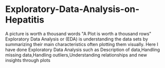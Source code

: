 # Exploratory-Data-Analysis-on-Hepatitis
A picture is worth a thousand words "A Plot is worth a thousand rows"
Exploratory Data Analysis or (EDA) is understanding the data sets by summarizing their main characteristics often plotting them visually.
Here I have done Exploratory Data Analysis such as Description of data,Handling missing data,Handling outliers,Understanding relationships and new insights through plots
